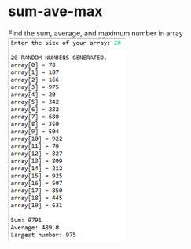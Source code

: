 # sum-ave-max
Find the sum, average, and maximum number in array
![](https://github.com/lvcc-dsa/Students/blob/master/BSIS/Pate%25C3%25B1a-Joseph/images/sumavemaxpic/1.PNG)
